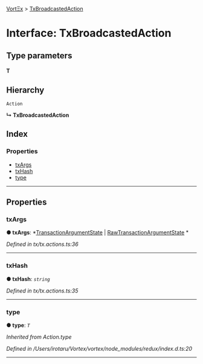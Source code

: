 [VortΞx](../README.md) > [TxBroadcastedAction](../interfaces/txbroadcastedaction.md)

# Interface: TxBroadcastedAction

## Type parameters
#### T 
## Hierarchy

 `Action`

**↳ TxBroadcastedAction**

## Index

### Properties

* [txArgs](txbroadcastedaction.md#txargs)
* [txHash](txbroadcastedaction.md#txhash)
* [type](txbroadcastedaction.md#type)

---

## Properties

<a id="txargs"></a>

###  txArgs

**● txArgs**: *[TransactionArgumentState](transactionargumentstate.md) |
[RawTransactionArgumentState](rawtransactionargumentstate.md)
*

*Defined in tx/tx.actions.ts:36*

___
<a id="txhash"></a>

###  txHash

**● txHash**: *`string`*

*Defined in tx/tx.actions.ts:35*

___
<a id="type"></a>

###  type

**● type**: *`T`*

*Inherited from Action.type*

*Defined in /Users/irotaru/Vortex/vortex/node_modules/redux/index.d.ts:20*

___

